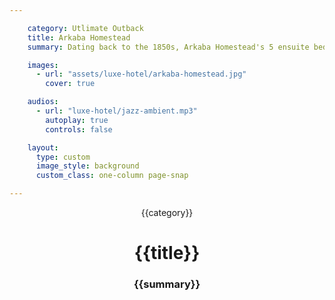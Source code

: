 ```yaml
---

    category: Utlimate Outback
    title: Arkaba Homestead
    summary: Dating back to the 1850s, Arkaba Homestead's 5 ensuite bedrooms have been tastefully restored in tune with the property's pioneering history.

    images:
      - url: "assets/luxe-hotel/arkaba-homestead.jpg"
        cover: true

    audios:
      - url: "luxe-hotel/jazz-ambient.mp3"
        autoplay: true
        controls: false

    layout:
      type: custom
      image_style: background
      custom_class: one-column page-snap

---
```

<figure class='cover-area image' style="background-image: url({{ cover_url }})">
  <div class='container col third'>
    <header>
      <span class='category'>{{category}}</span>
      <h1 class='title'>{{title}}</h1>
      <h3 class='subtitle'>{{summary}}</h3>
    </header>
    <audio data-media-id="audios:1"></audio>
  </div>
</figure>

